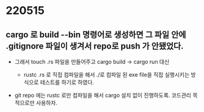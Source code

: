 # 220515

## cargo 로 build --bin 명령어로 생성하면 그 파일 안에 .gitignore 파일이 생겨서 repo로 push 가 안됐었다.

- 그래서 touch .rs 파일을 만들어주고 cargo build -> cargo run 대신

  - rustc .rs 로 직접 컴파일을 해서 ./로 컴파일 된 exe file을 직접 실행시키는 방식으로 테스트를 하기로 하였다.

- git repo 에는 rustc 로만 컴파일을 해서 cargo 설치 없이 진행하도록. 코드관리 목적으로만 사용하자.
